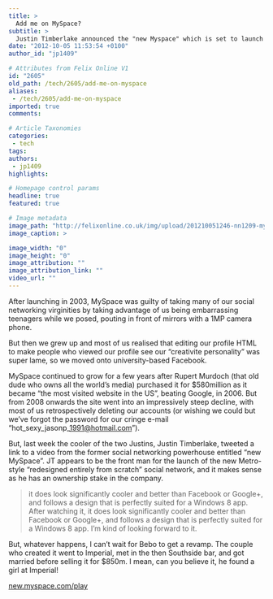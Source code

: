 ```yaml
---
title: >
  Add me on MySpace?
subtitle: >
  Justin Timberlake announced the "new Myspace" which is set to launch soon, but will it be second time lucky for the former social networking powerhouse.
date: "2012-10-05 11:53:54 +0100"
author_id: "jp1409"

# Attributes from Felix Online V1
id: "2605"
old_path: /tech/2605/add-me-on-myspace
aliases:
 - /tech/2605/add-me-on-myspace
imported: true
comments:

# Article Taxonomies
categories:
 - tech
tags:
authors:
 - jp1409
highlights:

# Homepage control params
headline: true
featured: true

# Image metadata
image_path: "http://felixonline.co.uk/img/upload/201210051246-nn1209-myspace-new-cnyk.jpg"
image_caption: >

image_width: "0"
image_height: "0"
image_attribution: ""
image_attribution_link: ""
video_url: ""
---
```


After launching in 2003, MySpace was guilty of taking many of our social networking virginities by taking advantage of us being embarrassing teenagers while we posed, pouting in front of mirrors with a 1MP camera phone.

But then we grew up and most of us realised that editing our profile HTML to make people who viewed our profile see our “creativite personality” was super lame, so we moved onto university-based Facebook.

MySpace continued to grow for a few years after Rupert Murdoch (that old dude who owns all the world’s media) purchased it for $580million as it became “the most visited website in the US”, beating Google, in 2006. But from 2008 onwards the site went into an impressively steep decline, with most of us retrospectively deleting our accounts (or wishing we could but we’ve forgot the password for our cringe e-mail “hot\_sexy\_jasonp\_1991@hotmail.com”).

But, last week the cooler of the two Justins, Justin Timberlake, tweeted a link to a video from the former social networking powerhouse entitled “new MySpace”. JT appears to be the front man for the launch of the new Metro-style “redesigned entirely from scratch” social network, and it makes sense as he has an ownership stake in the company.
> it does look significantly cooler and better than Facebook or Google+, and follows a design that is perfectly suited for a Windows 8 app.
After watching it, it does look significantly cooler and better than Facebook or Google+, and follows a design that is perfectly suited for a Windows 8 app. I’m kind of looking forward to it.

But, whatever happens, I can’t wait for Bebo to get a revamp. The couple who created it went to Imperial, met in the then Southside bar, and got married before selling it for $850m. I mean, can you believe it, he found a girl at Imperial!

[new.myspace.com/play](http://new.myspace.com/play)
